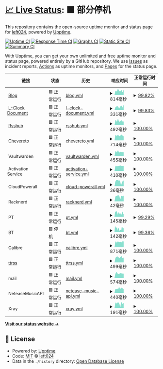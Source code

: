 # [📈 Live Status](https://left024.github.io/upptime): <!--live status--> **🟧 部分停机**

This repository contains the open-source uptime monitor and status page for [left024](https://left.pink), powered by [Upptime](https://github.com/upptime/upptime).

[![Uptime CI](https://github.com/left024/upptime/workflows/Uptime%20CI/badge.svg)](https://github.com/left024/upptime/actions?query=workflow%3A%22Uptime+CI%22)
[![Response Time CI](https://github.com/left024/upptime/workflows/Response%20Time%20CI/badge.svg)](https://github.com/left024/upptime/actions?query=workflow%3A%22Response+Time+CI%22)
[![Graphs CI](https://github.com/left024/upptime/workflows/Graphs%20CI/badge.svg)](https://github.com/left024/upptime/actions?query=workflow%3A%22Graphs+CI%22)
[![Static Site CI](https://github.com/left024/upptime/workflows/Static%20Site%20CI/badge.svg)](https://github.com/left024/upptime/actions?query=workflow%3A%22Static+Site+CI%22)
[![Summary CI](https://github.com/left024/upptime/workflows/Summary%20CI/badge.svg)](https://github.com/left024/upptime/actions?query=workflow%3A%22Summary+CI%22)

With [Upptime](https://upptime.js.org), you can get your own unlimited and free uptime monitor and status page, powered entirely by a GitHub repository. We use [Issues](https://github.com/left024/upptime/issues) as incident reports, [Actions](https://github.com/left024/upptime/actions) as uptime monitors, and [Pages](https://left024.github.io/upptime) for the status page.

<!--start: status pages-->
<!-- This summary is generated by Upptime (https://github.com/upptime/upptime) -->
<!-- Do not edit this manually, your changes will be overwritten -->
<!-- prettier-ignore -->
| 链接 | 状态 | 历史 | 响应时间 | 正常运行时间 |
| --- | ------ | ------- | ------------- | ------ |
| <img alt="" src="https://favicons.githubusercontent.com/left.pink" height="13"> [Blog](https://left.pink/) | 🟩 正常运行 | [blog.yml](https://github.com/Left024/upptime/commits/HEAD/history/blog.yml) | <details><summary><img alt="响应时间图像" src="./graphs/blog/response-time-week.png" height="20"> 814毫秒</summary><br><a href="https://uptime.left.pink/history/blog"><img alt="响应时间 718" src="https://img.shields.io/endpoint?url=https%3A%2F%2Fraw.githubusercontent.com%2FLeft024%2Fupptime%2FHEAD%2Fapi%2Fblog%2Fresponse-time.json"></a><br><a href="https://uptime.left.pink/history/blog"><img alt="24 小时响应时间 1006" src="https://img.shields.io/endpoint?url=https%3A%2F%2Fraw.githubusercontent.com%2FLeft024%2Fupptime%2FHEAD%2Fapi%2Fblog%2Fresponse-time-day.json"></a><br><a href="https://uptime.left.pink/history/blog"><img alt="7 天正常运行时间 814" src="https://img.shields.io/endpoint?url=https%3A%2F%2Fraw.githubusercontent.com%2FLeft024%2Fupptime%2FHEAD%2Fapi%2Fblog%2Fresponse-time-week.json"></a><br><a href="https://uptime.left.pink/history/blog"><img alt="30天的正常运行时间 696" src="https://img.shields.io/endpoint?url=https%3A%2F%2Fraw.githubusercontent.com%2FLeft024%2Fupptime%2FHEAD%2Fapi%2Fblog%2Fresponse-time-month.json"></a><br><a href="https://uptime.left.pink/history/blog"><img alt="1年的正常运行时间 718" src="https://img.shields.io/endpoint?url=https%3A%2F%2Fraw.githubusercontent.com%2FLeft024%2Fupptime%2FHEAD%2Fapi%2Fblog%2Fresponse-time-year.json"></a></details> | <details><summary><a href="https://uptime.left.pink/history/blog">99.82%</a></summary><a href="https://uptime.left.pink/history/blog"><img alt="正常运行时间 99.79%" src="https://img.shields.io/endpoint?url=https%3A%2F%2Fraw.githubusercontent.com%2FLeft024%2Fupptime%2FHEAD%2Fapi%2Fblog%2Fuptime.json"></a><br><a href="https://uptime.left.pink/history/blog"><img alt="24 小时正常运行时间 100.00%" src="https://img.shields.io/endpoint?url=https%3A%2F%2Fraw.githubusercontent.com%2FLeft024%2Fupptime%2FHEAD%2Fapi%2Fblog%2Fuptime-day.json"></a><br><a href="https://uptime.left.pink/history/blog"><img alt="7 天正常运行时间 99.82%" src="https://img.shields.io/endpoint?url=https%3A%2F%2Fraw.githubusercontent.com%2FLeft024%2Fupptime%2FHEAD%2Fapi%2Fblog%2Fuptime-week.json"></a><br><a href="https://uptime.left.pink/history/blog"><img alt="30天的正常运行时间 99.77%" src="https://img.shields.io/endpoint?url=https%3A%2F%2Fraw.githubusercontent.com%2FLeft024%2Fupptime%2FHEAD%2Fapi%2Fblog%2Fuptime-month.json"></a><br><a href="https://uptime.left.pink/history/blog"><img alt="1年的正常运行时间 99.79%" src="https://img.shields.io/endpoint?url=https%3A%2F%2Fraw.githubusercontent.com%2FLeft024%2Fupptime%2FHEAD%2Fapi%2Fblog%2Fuptime-year.json"></a></details>
| <img alt="" src="https://favicons.githubusercontent.com/lclock.leftapp.pink" height="13"> [L-Clock Document](https://lclock.leftapp.pink/) | 🟩 正常运行 | [l-clock-document.yml](https://github.com/Left024/upptime/commits/HEAD/history/l-clock-document.yml) | <details><summary><img alt="响应时间图像" src="./graphs/l-clock-document/response-time-week.png" height="20"> 331毫秒</summary><br><a href="https://uptime.left.pink/history/l-clock-document"><img alt="响应时间 299" src="https://img.shields.io/endpoint?url=https%3A%2F%2Fraw.githubusercontent.com%2FLeft024%2Fupptime%2FHEAD%2Fapi%2Fl-clock-document%2Fresponse-time.json"></a><br><a href="https://uptime.left.pink/history/l-clock-document"><img alt="24 小时响应时间 519" src="https://img.shields.io/endpoint?url=https%3A%2F%2Fraw.githubusercontent.com%2FLeft024%2Fupptime%2FHEAD%2Fapi%2Fl-clock-document%2Fresponse-time-day.json"></a><br><a href="https://uptime.left.pink/history/l-clock-document"><img alt="7 天正常运行时间 331" src="https://img.shields.io/endpoint?url=https%3A%2F%2Fraw.githubusercontent.com%2FLeft024%2Fupptime%2FHEAD%2Fapi%2Fl-clock-document%2Fresponse-time-week.json"></a><br><a href="https://uptime.left.pink/history/l-clock-document"><img alt="30天的正常运行时间 318" src="https://img.shields.io/endpoint?url=https%3A%2F%2Fraw.githubusercontent.com%2FLeft024%2Fupptime%2FHEAD%2Fapi%2Fl-clock-document%2Fresponse-time-month.json"></a><br><a href="https://uptime.left.pink/history/l-clock-document"><img alt="1年的正常运行时间 299" src="https://img.shields.io/endpoint?url=https%3A%2F%2Fraw.githubusercontent.com%2FLeft024%2Fupptime%2FHEAD%2Fapi%2Fl-clock-document%2Fresponse-time-year.json"></a></details> | <details><summary><a href="https://uptime.left.pink/history/l-clock-document">99.83%</a></summary><a href="https://uptime.left.pink/history/l-clock-document"><img alt="正常运行时间 99.81%" src="https://img.shields.io/endpoint?url=https%3A%2F%2Fraw.githubusercontent.com%2FLeft024%2Fupptime%2FHEAD%2Fapi%2Fl-clock-document%2Fuptime.json"></a><br><a href="https://uptime.left.pink/history/l-clock-document"><img alt="24 小时正常运行时间 100.00%" src="https://img.shields.io/endpoint?url=https%3A%2F%2Fraw.githubusercontent.com%2FLeft024%2Fupptime%2FHEAD%2Fapi%2Fl-clock-document%2Fuptime-day.json"></a><br><a href="https://uptime.left.pink/history/l-clock-document"><img alt="7 天正常运行时间 99.83%" src="https://img.shields.io/endpoint?url=https%3A%2F%2Fraw.githubusercontent.com%2FLeft024%2Fupptime%2FHEAD%2Fapi%2Fl-clock-document%2Fuptime-week.json"></a><br><a href="https://uptime.left.pink/history/l-clock-document"><img alt="30天的正常运行时间 99.78%" src="https://img.shields.io/endpoint?url=https%3A%2F%2Fraw.githubusercontent.com%2FLeft024%2Fupptime%2FHEAD%2Fapi%2Fl-clock-document%2Fuptime-month.json"></a><br><a href="https://uptime.left.pink/history/l-clock-document"><img alt="1年的正常运行时间 99.81%" src="https://img.shields.io/endpoint?url=https%3A%2F%2Fraw.githubusercontent.com%2FLeft024%2Fupptime%2FHEAD%2Fapi%2Fl-clock-document%2Fuptime-year.json"></a></details>
| <img alt="" src="https://favicons.githubusercontent.com/rsshub.left.pink" height="13"> [Rsshub](https://rsshub.left.pink/) | 🟩 正常运行 | [rsshub.yml](https://github.com/Left024/upptime/commits/HEAD/history/rsshub.yml) | <details><summary><img alt="响应时间图像" src="./graphs/rsshub/response-time-week.png" height="20"> 492毫秒</summary><br><a href="https://uptime.left.pink/history/rsshub"><img alt="响应时间 504" src="https://img.shields.io/endpoint?url=https%3A%2F%2Fraw.githubusercontent.com%2FLeft024%2Fupptime%2FHEAD%2Fapi%2Frsshub%2Fresponse-time.json"></a><br><a href="https://uptime.left.pink/history/rsshub"><img alt="24 小时响应时间 415" src="https://img.shields.io/endpoint?url=https%3A%2F%2Fraw.githubusercontent.com%2FLeft024%2Fupptime%2FHEAD%2Fapi%2Frsshub%2Fresponse-time-day.json"></a><br><a href="https://uptime.left.pink/history/rsshub"><img alt="7 天正常运行时间 492" src="https://img.shields.io/endpoint?url=https%3A%2F%2Fraw.githubusercontent.com%2FLeft024%2Fupptime%2FHEAD%2Fapi%2Frsshub%2Fresponse-time-week.json"></a><br><a href="https://uptime.left.pink/history/rsshub"><img alt="30天的正常运行时间 490" src="https://img.shields.io/endpoint?url=https%3A%2F%2Fraw.githubusercontent.com%2FLeft024%2Fupptime%2FHEAD%2Fapi%2Frsshub%2Fresponse-time-month.json"></a><br><a href="https://uptime.left.pink/history/rsshub"><img alt="1年的正常运行时间 504" src="https://img.shields.io/endpoint?url=https%3A%2F%2Fraw.githubusercontent.com%2FLeft024%2Fupptime%2FHEAD%2Fapi%2Frsshub%2Fresponse-time-year.json"></a></details> | <details><summary><a href="https://uptime.left.pink/history/rsshub">100.00%</a></summary><a href="https://uptime.left.pink/history/rsshub"><img alt="正常运行时间 99.98%" src="https://img.shields.io/endpoint?url=https%3A%2F%2Fraw.githubusercontent.com%2FLeft024%2Fupptime%2FHEAD%2Fapi%2Frsshub%2Fuptime.json"></a><br><a href="https://uptime.left.pink/history/rsshub"><img alt="24 小时正常运行时间 100.00%" src="https://img.shields.io/endpoint?url=https%3A%2F%2Fraw.githubusercontent.com%2FLeft024%2Fupptime%2FHEAD%2Fapi%2Frsshub%2Fuptime-day.json"></a><br><a href="https://uptime.left.pink/history/rsshub"><img alt="7 天正常运行时间 100.00%" src="https://img.shields.io/endpoint?url=https%3A%2F%2Fraw.githubusercontent.com%2FLeft024%2Fupptime%2FHEAD%2Fapi%2Frsshub%2Fuptime-week.json"></a><br><a href="https://uptime.left.pink/history/rsshub"><img alt="30天的正常运行时间 100.00%" src="https://img.shields.io/endpoint?url=https%3A%2F%2Fraw.githubusercontent.com%2FLeft024%2Fupptime%2FHEAD%2Fapi%2Frsshub%2Fuptime-month.json"></a><br><a href="https://uptime.left.pink/history/rsshub"><img alt="1年的正常运行时间 99.98%" src="https://img.shields.io/endpoint?url=https%3A%2F%2Fraw.githubusercontent.com%2FLeft024%2Fupptime%2FHEAD%2Fapi%2Frsshub%2Fuptime-year.json"></a></details>
| <img alt="" src="https://favicons.githubusercontent.com/chevereto.left.pink" height="13"> [Chevereto](https://chevereto.left.pink/) | 🟩 正常运行 | [chevereto.yml](https://github.com/Left024/upptime/commits/HEAD/history/chevereto.yml) | <details><summary><img alt="响应时间图像" src="./graphs/chevereto/response-time-week.png" height="20"> 714毫秒</summary><br><a href="https://uptime.left.pink/history/chevereto"><img alt="响应时间 999" src="https://img.shields.io/endpoint?url=https%3A%2F%2Fraw.githubusercontent.com%2FLeft024%2Fupptime%2FHEAD%2Fapi%2Fchevereto%2Fresponse-time.json"></a><br><a href="https://uptime.left.pink/history/chevereto"><img alt="24 小时响应时间 588" src="https://img.shields.io/endpoint?url=https%3A%2F%2Fraw.githubusercontent.com%2FLeft024%2Fupptime%2FHEAD%2Fapi%2Fchevereto%2Fresponse-time-day.json"></a><br><a href="https://uptime.left.pink/history/chevereto"><img alt="7 天正常运行时间 714" src="https://img.shields.io/endpoint?url=https%3A%2F%2Fraw.githubusercontent.com%2FLeft024%2Fupptime%2FHEAD%2Fapi%2Fchevereto%2Fresponse-time-week.json"></a><br><a href="https://uptime.left.pink/history/chevereto"><img alt="30天的正常运行时间 872" src="https://img.shields.io/endpoint?url=https%3A%2F%2Fraw.githubusercontent.com%2FLeft024%2Fupptime%2FHEAD%2Fapi%2Fchevereto%2Fresponse-time-month.json"></a><br><a href="https://uptime.left.pink/history/chevereto"><img alt="1年的正常运行时间 999" src="https://img.shields.io/endpoint?url=https%3A%2F%2Fraw.githubusercontent.com%2FLeft024%2Fupptime%2FHEAD%2Fapi%2Fchevereto%2Fresponse-time-year.json"></a></details> | <details><summary><a href="https://uptime.left.pink/history/chevereto">100.00%</a></summary><a href="https://uptime.left.pink/history/chevereto"><img alt="正常运行时间 99.89%" src="https://img.shields.io/endpoint?url=https%3A%2F%2Fraw.githubusercontent.com%2FLeft024%2Fupptime%2FHEAD%2Fapi%2Fchevereto%2Fuptime.json"></a><br><a href="https://uptime.left.pink/history/chevereto"><img alt="24 小时正常运行时间 100.00%" src="https://img.shields.io/endpoint?url=https%3A%2F%2Fraw.githubusercontent.com%2FLeft024%2Fupptime%2FHEAD%2Fapi%2Fchevereto%2Fuptime-day.json"></a><br><a href="https://uptime.left.pink/history/chevereto"><img alt="7 天正常运行时间 100.00%" src="https://img.shields.io/endpoint?url=https%3A%2F%2Fraw.githubusercontent.com%2FLeft024%2Fupptime%2FHEAD%2Fapi%2Fchevereto%2Fuptime-week.json"></a><br><a href="https://uptime.left.pink/history/chevereto"><img alt="30天的正常运行时间 100.00%" src="https://img.shields.io/endpoint?url=https%3A%2F%2Fraw.githubusercontent.com%2FLeft024%2Fupptime%2FHEAD%2Fapi%2Fchevereto%2Fuptime-month.json"></a><br><a href="https://uptime.left.pink/history/chevereto"><img alt="1年的正常运行时间 99.89%" src="https://img.shields.io/endpoint?url=https%3A%2F%2Fraw.githubusercontent.com%2FLeft024%2Fupptime%2FHEAD%2Fapi%2Fchevereto%2Fuptime-year.json"></a></details>
| <img alt="" src="https://favicons.githubusercontent.com/null" height="13"> Vaultwarden | 🟩 正常运行 | [vaultwarden.yml](https://github.com/Left024/upptime/commits/HEAD/history/vaultwarden.yml) | <details><summary><img alt="响应时间图像" src="./graphs/vaultwarden/response-time-week.png" height="20"> 455毫秒</summary><br><a href="https://uptime.left.pink/history/vaultwarden"><img alt="响应时间 493" src="https://img.shields.io/endpoint?url=https%3A%2F%2Fraw.githubusercontent.com%2FLeft024%2Fupptime%2FHEAD%2Fapi%2Fvaultwarden%2Fresponse-time.json"></a><br><a href="https://uptime.left.pink/history/vaultwarden"><img alt="24 小时响应时间 410" src="https://img.shields.io/endpoint?url=https%3A%2F%2Fraw.githubusercontent.com%2FLeft024%2Fupptime%2FHEAD%2Fapi%2Fvaultwarden%2Fresponse-time-day.json"></a><br><a href="https://uptime.left.pink/history/vaultwarden"><img alt="7 天正常运行时间 455" src="https://img.shields.io/endpoint?url=https%3A%2F%2Fraw.githubusercontent.com%2FLeft024%2Fupptime%2FHEAD%2Fapi%2Fvaultwarden%2Fresponse-time-week.json"></a><br><a href="https://uptime.left.pink/history/vaultwarden"><img alt="30天的正常运行时间 481" src="https://img.shields.io/endpoint?url=https%3A%2F%2Fraw.githubusercontent.com%2FLeft024%2Fupptime%2FHEAD%2Fapi%2Fvaultwarden%2Fresponse-time-month.json"></a><br><a href="https://uptime.left.pink/history/vaultwarden"><img alt="1年的正常运行时间 493" src="https://img.shields.io/endpoint?url=https%3A%2F%2Fraw.githubusercontent.com%2FLeft024%2Fupptime%2FHEAD%2Fapi%2Fvaultwarden%2Fresponse-time-year.json"></a></details> | <details><summary><a href="https://uptime.left.pink/history/vaultwarden">100.00%</a></summary><a href="https://uptime.left.pink/history/vaultwarden"><img alt="正常运行时间 99.98%" src="https://img.shields.io/endpoint?url=https%3A%2F%2Fraw.githubusercontent.com%2FLeft024%2Fupptime%2FHEAD%2Fapi%2Fvaultwarden%2Fuptime.json"></a><br><a href="https://uptime.left.pink/history/vaultwarden"><img alt="24 小时正常运行时间 100.00%" src="https://img.shields.io/endpoint?url=https%3A%2F%2Fraw.githubusercontent.com%2FLeft024%2Fupptime%2FHEAD%2Fapi%2Fvaultwarden%2Fuptime-day.json"></a><br><a href="https://uptime.left.pink/history/vaultwarden"><img alt="7 天正常运行时间 100.00%" src="https://img.shields.io/endpoint?url=https%3A%2F%2Fraw.githubusercontent.com%2FLeft024%2Fupptime%2FHEAD%2Fapi%2Fvaultwarden%2Fuptime-week.json"></a><br><a href="https://uptime.left.pink/history/vaultwarden"><img alt="30天的正常运行时间 100.00%" src="https://img.shields.io/endpoint?url=https%3A%2F%2Fraw.githubusercontent.com%2FLeft024%2Fupptime%2FHEAD%2Fapi%2Fvaultwarden%2Fuptime-month.json"></a><br><a href="https://uptime.left.pink/history/vaultwarden"><img alt="1年的正常运行时间 99.98%" src="https://img.shields.io/endpoint?url=https%3A%2F%2Fraw.githubusercontent.com%2FLeft024%2Fupptime%2FHEAD%2Fapi%2Fvaultwarden%2Fuptime-year.json"></a></details>
| <img alt="" src="https://favicons.githubusercontent.com/null" height="13"> Activation Service | 🟩 正常运行 | [activation-service.yml](https://github.com/Left024/upptime/commits/HEAD/history/activation-service.yml) | <details><summary><img alt="响应时间图像" src="./graphs/activation-service/response-time-week.png" height="20"> 410毫秒</summary><br><a href="https://uptime.left.pink/history/activation-service"><img alt="响应时间 396" src="https://img.shields.io/endpoint?url=https%3A%2F%2Fraw.githubusercontent.com%2FLeft024%2Fupptime%2FHEAD%2Fapi%2Factivation-service%2Fresponse-time.json"></a><br><a href="https://uptime.left.pink/history/activation-service"><img alt="24 小时响应时间 411" src="https://img.shields.io/endpoint?url=https%3A%2F%2Fraw.githubusercontent.com%2FLeft024%2Fupptime%2FHEAD%2Fapi%2Factivation-service%2Fresponse-time-day.json"></a><br><a href="https://uptime.left.pink/history/activation-service"><img alt="7 天正常运行时间 410" src="https://img.shields.io/endpoint?url=https%3A%2F%2Fraw.githubusercontent.com%2FLeft024%2Fupptime%2FHEAD%2Fapi%2Factivation-service%2Fresponse-time-week.json"></a><br><a href="https://uptime.left.pink/history/activation-service"><img alt="30天的正常运行时间 464" src="https://img.shields.io/endpoint?url=https%3A%2F%2Fraw.githubusercontent.com%2FLeft024%2Fupptime%2FHEAD%2Fapi%2Factivation-service%2Fresponse-time-month.json"></a><br><a href="https://uptime.left.pink/history/activation-service"><img alt="1年的正常运行时间 396" src="https://img.shields.io/endpoint?url=https%3A%2F%2Fraw.githubusercontent.com%2FLeft024%2Fupptime%2FHEAD%2Fapi%2Factivation-service%2Fresponse-time-year.json"></a></details> | <details><summary><a href="https://uptime.left.pink/history/activation-service">100.00%</a></summary><a href="https://uptime.left.pink/history/activation-service"><img alt="正常运行时间 100.00%" src="https://img.shields.io/endpoint?url=https%3A%2F%2Fraw.githubusercontent.com%2FLeft024%2Fupptime%2FHEAD%2Fapi%2Factivation-service%2Fuptime.json"></a><br><a href="https://uptime.left.pink/history/activation-service"><img alt="24 小时正常运行时间 100.00%" src="https://img.shields.io/endpoint?url=https%3A%2F%2Fraw.githubusercontent.com%2FLeft024%2Fupptime%2FHEAD%2Fapi%2Factivation-service%2Fuptime-day.json"></a><br><a href="https://uptime.left.pink/history/activation-service"><img alt="7 天正常运行时间 100.00%" src="https://img.shields.io/endpoint?url=https%3A%2F%2Fraw.githubusercontent.com%2FLeft024%2Fupptime%2FHEAD%2Fapi%2Factivation-service%2Fuptime-week.json"></a><br><a href="https://uptime.left.pink/history/activation-service"><img alt="30天的正常运行时间 100.00%" src="https://img.shields.io/endpoint?url=https%3A%2F%2Fraw.githubusercontent.com%2FLeft024%2Fupptime%2FHEAD%2Fapi%2Factivation-service%2Fuptime-month.json"></a><br><a href="https://uptime.left.pink/history/activation-service"><img alt="1年的正常运行时间 100.00%" src="https://img.shields.io/endpoint?url=https%3A%2F%2Fraw.githubusercontent.com%2FLeft024%2Fupptime%2FHEAD%2Fapi%2Factivation-service%2Fuptime-year.json"></a></details>
| <img alt="" src="https://favicons.githubusercontent.com/null" height="13"> CloudPowerall | 🟩 正常运行 | [cloud-powerall.yml](https://github.com/Left024/upptime/commits/HEAD/history/cloud-powerall.yml) | <details><summary><img alt="响应时间图像" src="./graphs/cloud-powerall/response-time-week.png" height="20"> 36毫秒</summary><br><a href="https://uptime.left.pink/history/cloud-powerall"><img alt="响应时间 37" src="https://img.shields.io/endpoint?url=https%3A%2F%2Fraw.githubusercontent.com%2FLeft024%2Fupptime%2FHEAD%2Fapi%2Fcloud-powerall%2Fresponse-time.json"></a><br><a href="https://uptime.left.pink/history/cloud-powerall"><img alt="24 小时响应时间 42" src="https://img.shields.io/endpoint?url=https%3A%2F%2Fraw.githubusercontent.com%2FLeft024%2Fupptime%2FHEAD%2Fapi%2Fcloud-powerall%2Fresponse-time-day.json"></a><br><a href="https://uptime.left.pink/history/cloud-powerall"><img alt="7 天正常运行时间 36" src="https://img.shields.io/endpoint?url=https%3A%2F%2Fraw.githubusercontent.com%2FLeft024%2Fupptime%2FHEAD%2Fapi%2Fcloud-powerall%2Fresponse-time-week.json"></a><br><a href="https://uptime.left.pink/history/cloud-powerall"><img alt="30天的正常运行时间 36" src="https://img.shields.io/endpoint?url=https%3A%2F%2Fraw.githubusercontent.com%2FLeft024%2Fupptime%2FHEAD%2Fapi%2Fcloud-powerall%2Fresponse-time-month.json"></a><br><a href="https://uptime.left.pink/history/cloud-powerall"><img alt="1年的正常运行时间 37" src="https://img.shields.io/endpoint?url=https%3A%2F%2Fraw.githubusercontent.com%2FLeft024%2Fupptime%2FHEAD%2Fapi%2Fcloud-powerall%2Fresponse-time-year.json"></a></details> | <details><summary><a href="https://uptime.left.pink/history/cloud-powerall">100.00%</a></summary><a href="https://uptime.left.pink/history/cloud-powerall"><img alt="正常运行时间 100.00%" src="https://img.shields.io/endpoint?url=https%3A%2F%2Fraw.githubusercontent.com%2FLeft024%2Fupptime%2FHEAD%2Fapi%2Fcloud-powerall%2Fuptime.json"></a><br><a href="https://uptime.left.pink/history/cloud-powerall"><img alt="24 小时正常运行时间 100.00%" src="https://img.shields.io/endpoint?url=https%3A%2F%2Fraw.githubusercontent.com%2FLeft024%2Fupptime%2FHEAD%2Fapi%2Fcloud-powerall%2Fuptime-day.json"></a><br><a href="https://uptime.left.pink/history/cloud-powerall"><img alt="7 天正常运行时间 100.00%" src="https://img.shields.io/endpoint?url=https%3A%2F%2Fraw.githubusercontent.com%2FLeft024%2Fupptime%2FHEAD%2Fapi%2Fcloud-powerall%2Fuptime-week.json"></a><br><a href="https://uptime.left.pink/history/cloud-powerall"><img alt="30天的正常运行时间 100.00%" src="https://img.shields.io/endpoint?url=https%3A%2F%2Fraw.githubusercontent.com%2FLeft024%2Fupptime%2FHEAD%2Fapi%2Fcloud-powerall%2Fuptime-month.json"></a><br><a href="https://uptime.left.pink/history/cloud-powerall"><img alt="1年的正常运行时间 100.00%" src="https://img.shields.io/endpoint?url=https%3A%2F%2Fraw.githubusercontent.com%2FLeft024%2Fupptime%2FHEAD%2Fapi%2Fcloud-powerall%2Fuptime-year.json"></a></details>
| <img alt="" src="https://favicons.githubusercontent.com/null" height="13"> Racknerd | 🟩 正常运行 | [racknerd.yml](https://github.com/Left024/upptime/commits/HEAD/history/racknerd.yml) | <details><summary><img alt="响应时间图像" src="./graphs/racknerd/response-time-week.png" height="20"> 42毫秒</summary><br><a href="https://uptime.left.pink/history/racknerd"><img alt="响应时间 40" src="https://img.shields.io/endpoint?url=https%3A%2F%2Fraw.githubusercontent.com%2FLeft024%2Fupptime%2FHEAD%2Fapi%2Fracknerd%2Fresponse-time.json"></a><br><a href="https://uptime.left.pink/history/racknerd"><img alt="24 小时响应时间 47" src="https://img.shields.io/endpoint?url=https%3A%2F%2Fraw.githubusercontent.com%2FLeft024%2Fupptime%2FHEAD%2Fapi%2Fracknerd%2Fresponse-time-day.json"></a><br><a href="https://uptime.left.pink/history/racknerd"><img alt="7 天正常运行时间 42" src="https://img.shields.io/endpoint?url=https%3A%2F%2Fraw.githubusercontent.com%2FLeft024%2Fupptime%2FHEAD%2Fapi%2Fracknerd%2Fresponse-time-week.json"></a><br><a href="https://uptime.left.pink/history/racknerd"><img alt="30天的正常运行时间 40" src="https://img.shields.io/endpoint?url=https%3A%2F%2Fraw.githubusercontent.com%2FLeft024%2Fupptime%2FHEAD%2Fapi%2Fracknerd%2Fresponse-time-month.json"></a><br><a href="https://uptime.left.pink/history/racknerd"><img alt="1年的正常运行时间 40" src="https://img.shields.io/endpoint?url=https%3A%2F%2Fraw.githubusercontent.com%2FLeft024%2Fupptime%2FHEAD%2Fapi%2Fracknerd%2Fresponse-time-year.json"></a></details> | <details><summary><a href="https://uptime.left.pink/history/racknerd">100.00%</a></summary><a href="https://uptime.left.pink/history/racknerd"><img alt="正常运行时间 100.00%" src="https://img.shields.io/endpoint?url=https%3A%2F%2Fraw.githubusercontent.com%2FLeft024%2Fupptime%2FHEAD%2Fapi%2Fracknerd%2Fuptime.json"></a><br><a href="https://uptime.left.pink/history/racknerd"><img alt="24 小时正常运行时间 100.00%" src="https://img.shields.io/endpoint?url=https%3A%2F%2Fraw.githubusercontent.com%2FLeft024%2Fupptime%2FHEAD%2Fapi%2Fracknerd%2Fuptime-day.json"></a><br><a href="https://uptime.left.pink/history/racknerd"><img alt="7 天正常运行时间 100.00%" src="https://img.shields.io/endpoint?url=https%3A%2F%2Fraw.githubusercontent.com%2FLeft024%2Fupptime%2FHEAD%2Fapi%2Fracknerd%2Fuptime-week.json"></a><br><a href="https://uptime.left.pink/history/racknerd"><img alt="30天的正常运行时间 100.00%" src="https://img.shields.io/endpoint?url=https%3A%2F%2Fraw.githubusercontent.com%2FLeft024%2Fupptime%2FHEAD%2Fapi%2Fracknerd%2Fuptime-month.json"></a><br><a href="https://uptime.left.pink/history/racknerd"><img alt="1年的正常运行时间 100.00%" src="https://img.shields.io/endpoint?url=https%3A%2F%2Fraw.githubusercontent.com%2FLeft024%2Fupptime%2FHEAD%2Fapi%2Fracknerd%2Fuptime-year.json"></a></details>
| <img alt="" src="https://favicons.githubusercontent.com/null" height="13"> PT | 🟩 正常运行 | [pt.yml](https://github.com/Left024/upptime/commits/HEAD/history/pt.yml) | <details><summary><img alt="响应时间图像" src="./graphs/pt/response-time-week.png" height="20"> 145毫秒</summary><br><a href="https://uptime.left.pink/history/pt"><img alt="响应时间 177" src="https://img.shields.io/endpoint?url=https%3A%2F%2Fraw.githubusercontent.com%2FLeft024%2Fupptime%2FHEAD%2Fapi%2Fpt%2Fresponse-time.json"></a><br><a href="https://uptime.left.pink/history/pt"><img alt="24 小时响应时间 122" src="https://img.shields.io/endpoint?url=https%3A%2F%2Fraw.githubusercontent.com%2FLeft024%2Fupptime%2FHEAD%2Fapi%2Fpt%2Fresponse-time-day.json"></a><br><a href="https://uptime.left.pink/history/pt"><img alt="7 天正常运行时间 145" src="https://img.shields.io/endpoint?url=https%3A%2F%2Fraw.githubusercontent.com%2FLeft024%2Fupptime%2FHEAD%2Fapi%2Fpt%2Fresponse-time-week.json"></a><br><a href="https://uptime.left.pink/history/pt"><img alt="30天的正常运行时间 161" src="https://img.shields.io/endpoint?url=https%3A%2F%2Fraw.githubusercontent.com%2FLeft024%2Fupptime%2FHEAD%2Fapi%2Fpt%2Fresponse-time-month.json"></a><br><a href="https://uptime.left.pink/history/pt"><img alt="1年的正常运行时间 177" src="https://img.shields.io/endpoint?url=https%3A%2F%2Fraw.githubusercontent.com%2FLeft024%2Fupptime%2FHEAD%2Fapi%2Fpt%2Fresponse-time-year.json"></a></details> | <details><summary><a href="https://uptime.left.pink/history/pt">99.29%</a></summary><a href="https://uptime.left.pink/history/pt"><img alt="正常运行时间 92.82%" src="https://img.shields.io/endpoint?url=https%3A%2F%2Fraw.githubusercontent.com%2FLeft024%2Fupptime%2FHEAD%2Fapi%2Fpt%2Fuptime.json"></a><br><a href="https://uptime.left.pink/history/pt"><img alt="24 小时正常运行时间 95.06%" src="https://img.shields.io/endpoint?url=https%3A%2F%2Fraw.githubusercontent.com%2FLeft024%2Fupptime%2FHEAD%2Fapi%2Fpt%2Fuptime-day.json"></a><br><a href="https://uptime.left.pink/history/pt"><img alt="7 天正常运行时间 99.29%" src="https://img.shields.io/endpoint?url=https%3A%2F%2Fraw.githubusercontent.com%2FLeft024%2Fupptime%2FHEAD%2Fapi%2Fpt%2Fuptime-week.json"></a><br><a href="https://uptime.left.pink/history/pt"><img alt="30天的正常运行时间 99.84%" src="https://img.shields.io/endpoint?url=https%3A%2F%2Fraw.githubusercontent.com%2FLeft024%2Fupptime%2FHEAD%2Fapi%2Fpt%2Fuptime-month.json"></a><br><a href="https://uptime.left.pink/history/pt"><img alt="1年的正常运行时间 92.82%" src="https://img.shields.io/endpoint?url=https%3A%2F%2Fraw.githubusercontent.com%2FLeft024%2Fupptime%2FHEAD%2Fapi%2Fpt%2Fuptime-year.json"></a></details>
| <img alt="" src="https://favicons.githubusercontent.com/null" height="13"> BT | 🟥 停机 | [bt.yml](https://github.com/Left024/upptime/commits/HEAD/history/bt.yml) | <details><summary><img alt="响应时间图像" src="./graphs/bt/response-time-week.png" height="20"> 142毫秒</summary><br><a href="https://uptime.left.pink/history/bt"><img alt="响应时间 155" src="https://img.shields.io/endpoint?url=https%3A%2F%2Fraw.githubusercontent.com%2FLeft024%2Fupptime%2FHEAD%2Fapi%2Fbt%2Fresponse-time.json"></a><br><a href="https://uptime.left.pink/history/bt"><img alt="24 小时响应时间 131" src="https://img.shields.io/endpoint?url=https%3A%2F%2Fraw.githubusercontent.com%2FLeft024%2Fupptime%2FHEAD%2Fapi%2Fbt%2Fresponse-time-day.json"></a><br><a href="https://uptime.left.pink/history/bt"><img alt="7 天正常运行时间 142" src="https://img.shields.io/endpoint?url=https%3A%2F%2Fraw.githubusercontent.com%2FLeft024%2Fupptime%2FHEAD%2Fapi%2Fbt%2Fresponse-time-week.json"></a><br><a href="https://uptime.left.pink/history/bt"><img alt="30天的正常运行时间 153" src="https://img.shields.io/endpoint?url=https%3A%2F%2Fraw.githubusercontent.com%2FLeft024%2Fupptime%2FHEAD%2Fapi%2Fbt%2Fresponse-time-month.json"></a><br><a href="https://uptime.left.pink/history/bt"><img alt="1年的正常运行时间 155" src="https://img.shields.io/endpoint?url=https%3A%2F%2Fraw.githubusercontent.com%2FLeft024%2Fupptime%2FHEAD%2Fapi%2Fbt%2Fresponse-time-year.json"></a></details> | <details><summary><a href="https://uptime.left.pink/history/bt">99.36%</a></summary><a href="https://uptime.left.pink/history/bt"><img alt="正常运行时间 92.82%" src="https://img.shields.io/endpoint?url=https%3A%2F%2Fraw.githubusercontent.com%2FLeft024%2Fupptime%2FHEAD%2Fapi%2Fbt%2Fuptime.json"></a><br><a href="https://uptime.left.pink/history/bt"><img alt="24 小时正常运行时间 95.49%" src="https://img.shields.io/endpoint?url=https%3A%2F%2Fraw.githubusercontent.com%2FLeft024%2Fupptime%2FHEAD%2Fapi%2Fbt%2Fuptime-day.json"></a><br><a href="https://uptime.left.pink/history/bt"><img alt="7 天正常运行时间 99.36%" src="https://img.shields.io/endpoint?url=https%3A%2F%2Fraw.githubusercontent.com%2FLeft024%2Fupptime%2FHEAD%2Fapi%2Fbt%2Fuptime-week.json"></a><br><a href="https://uptime.left.pink/history/bt"><img alt="30天的正常运行时间 99.85%" src="https://img.shields.io/endpoint?url=https%3A%2F%2Fraw.githubusercontent.com%2FLeft024%2Fupptime%2FHEAD%2Fapi%2Fbt%2Fuptime-month.json"></a><br><a href="https://uptime.left.pink/history/bt"><img alt="1年的正常运行时间 92.82%" src="https://img.shields.io/endpoint?url=https%3A%2F%2Fraw.githubusercontent.com%2FLeft024%2Fupptime%2FHEAD%2Fapi%2Fbt%2Fuptime-year.json"></a></details>
| <img alt="" src="https://favicons.githubusercontent.com/null" height="13"> Calibre | 🟩 正常运行 | [calibre.yml](https://github.com/Left024/upptime/commits/HEAD/history/calibre.yml) | <details><summary><img alt="响应时间图像" src="./graphs/calibre/response-time-week.png" height="20"> 871毫秒</summary><br><a href="https://uptime.left.pink/history/calibre"><img alt="响应时间 863" src="https://img.shields.io/endpoint?url=https%3A%2F%2Fraw.githubusercontent.com%2FLeft024%2Fupptime%2FHEAD%2Fapi%2Fcalibre%2Fresponse-time.json"></a><br><a href="https://uptime.left.pink/history/calibre"><img alt="24 小时响应时间 939" src="https://img.shields.io/endpoint?url=https%3A%2F%2Fraw.githubusercontent.com%2FLeft024%2Fupptime%2FHEAD%2Fapi%2Fcalibre%2Fresponse-time-day.json"></a><br><a href="https://uptime.left.pink/history/calibre"><img alt="7 天正常运行时间 871" src="https://img.shields.io/endpoint?url=https%3A%2F%2Fraw.githubusercontent.com%2FLeft024%2Fupptime%2FHEAD%2Fapi%2Fcalibre%2Fresponse-time-week.json"></a><br><a href="https://uptime.left.pink/history/calibre"><img alt="30天的正常运行时间 854" src="https://img.shields.io/endpoint?url=https%3A%2F%2Fraw.githubusercontent.com%2FLeft024%2Fupptime%2FHEAD%2Fapi%2Fcalibre%2Fresponse-time-month.json"></a><br><a href="https://uptime.left.pink/history/calibre"><img alt="1年的正常运行时间 863" src="https://img.shields.io/endpoint?url=https%3A%2F%2Fraw.githubusercontent.com%2FLeft024%2Fupptime%2FHEAD%2Fapi%2Fcalibre%2Fresponse-time-year.json"></a></details> | <details><summary><a href="https://uptime.left.pink/history/calibre">100.00%</a></summary><a href="https://uptime.left.pink/history/calibre"><img alt="正常运行时间 99.98%" src="https://img.shields.io/endpoint?url=https%3A%2F%2Fraw.githubusercontent.com%2FLeft024%2Fupptime%2FHEAD%2Fapi%2Fcalibre%2Fuptime.json"></a><br><a href="https://uptime.left.pink/history/calibre"><img alt="24 小时正常运行时间 100.00%" src="https://img.shields.io/endpoint?url=https%3A%2F%2Fraw.githubusercontent.com%2FLeft024%2Fupptime%2FHEAD%2Fapi%2Fcalibre%2Fuptime-day.json"></a><br><a href="https://uptime.left.pink/history/calibre"><img alt="7 天正常运行时间 100.00%" src="https://img.shields.io/endpoint?url=https%3A%2F%2Fraw.githubusercontent.com%2FLeft024%2Fupptime%2FHEAD%2Fapi%2Fcalibre%2Fuptime-week.json"></a><br><a href="https://uptime.left.pink/history/calibre"><img alt="30天的正常运行时间 100.00%" src="https://img.shields.io/endpoint?url=https%3A%2F%2Fraw.githubusercontent.com%2FLeft024%2Fupptime%2FHEAD%2Fapi%2Fcalibre%2Fuptime-month.json"></a><br><a href="https://uptime.left.pink/history/calibre"><img alt="1年的正常运行时间 99.98%" src="https://img.shields.io/endpoint?url=https%3A%2F%2Fraw.githubusercontent.com%2FLeft024%2Fupptime%2FHEAD%2Fapi%2Fcalibre%2Fuptime-year.json"></a></details>
| <img alt="" src="https://favicons.githubusercontent.com/ttrss.left.pink" height="13"> [ttrss](https://ttrss.left.pink) | 🟩 正常运行 | [ttrss.yml](https://github.com/Left024/upptime/commits/HEAD/history/ttrss.yml) | <details><summary><img alt="响应时间图像" src="./graphs/ttrss/response-time-week.png" height="20"> 499毫秒</summary><br><a href="https://uptime.left.pink/history/ttrss"><img alt="响应时间 509" src="https://img.shields.io/endpoint?url=https%3A%2F%2Fraw.githubusercontent.com%2FLeft024%2Fupptime%2FHEAD%2Fapi%2Fttrss%2Fresponse-time.json"></a><br><a href="https://uptime.left.pink/history/ttrss"><img alt="24 小时响应时间 468" src="https://img.shields.io/endpoint?url=https%3A%2F%2Fraw.githubusercontent.com%2FLeft024%2Fupptime%2FHEAD%2Fapi%2Fttrss%2Fresponse-time-day.json"></a><br><a href="https://uptime.left.pink/history/ttrss"><img alt="7 天正常运行时间 499" src="https://img.shields.io/endpoint?url=https%3A%2F%2Fraw.githubusercontent.com%2FLeft024%2Fupptime%2FHEAD%2Fapi%2Fttrss%2Fresponse-time-week.json"></a><br><a href="https://uptime.left.pink/history/ttrss"><img alt="30天的正常运行时间 506" src="https://img.shields.io/endpoint?url=https%3A%2F%2Fraw.githubusercontent.com%2FLeft024%2Fupptime%2FHEAD%2Fapi%2Fttrss%2Fresponse-time-month.json"></a><br><a href="https://uptime.left.pink/history/ttrss"><img alt="1年的正常运行时间 509" src="https://img.shields.io/endpoint?url=https%3A%2F%2Fraw.githubusercontent.com%2FLeft024%2Fupptime%2FHEAD%2Fapi%2Fttrss%2Fresponse-time-year.json"></a></details> | <details><summary><a href="https://uptime.left.pink/history/ttrss">100.00%</a></summary><a href="https://uptime.left.pink/history/ttrss"><img alt="正常运行时间 99.99%" src="https://img.shields.io/endpoint?url=https%3A%2F%2Fraw.githubusercontent.com%2FLeft024%2Fupptime%2FHEAD%2Fapi%2Fttrss%2Fuptime.json"></a><br><a href="https://uptime.left.pink/history/ttrss"><img alt="24 小时正常运行时间 100.00%" src="https://img.shields.io/endpoint?url=https%3A%2F%2Fraw.githubusercontent.com%2FLeft024%2Fupptime%2FHEAD%2Fapi%2Fttrss%2Fuptime-day.json"></a><br><a href="https://uptime.left.pink/history/ttrss"><img alt="7 天正常运行时间 100.00%" src="https://img.shields.io/endpoint?url=https%3A%2F%2Fraw.githubusercontent.com%2FLeft024%2Fupptime%2FHEAD%2Fapi%2Fttrss%2Fuptime-week.json"></a><br><a href="https://uptime.left.pink/history/ttrss"><img alt="30天的正常运行时间 100.00%" src="https://img.shields.io/endpoint?url=https%3A%2F%2Fraw.githubusercontent.com%2FLeft024%2Fupptime%2FHEAD%2Fapi%2Fttrss%2Fuptime-month.json"></a><br><a href="https://uptime.left.pink/history/ttrss"><img alt="1年的正常运行时间 99.99%" src="https://img.shields.io/endpoint?url=https%3A%2F%2Fraw.githubusercontent.com%2FLeft024%2Fupptime%2FHEAD%2Fapi%2Fttrss%2Fuptime-year.json"></a></details>
| <img alt="" src="https://favicons.githubusercontent.com/null" height="13"> mail | 🟩 正常运行 | [mail.yml](https://github.com/Left024/upptime/commits/HEAD/history/mail.yml) | <details><summary><img alt="响应时间图像" src="./graphs/mail/response-time-week.png" height="20"> 574毫秒</summary><br><a href="https://uptime.left.pink/history/mail"><img alt="响应时间 615" src="https://img.shields.io/endpoint?url=https%3A%2F%2Fraw.githubusercontent.com%2FLeft024%2Fupptime%2FHEAD%2Fapi%2Fmail%2Fresponse-time.json"></a><br><a href="https://uptime.left.pink/history/mail"><img alt="24 小时响应时间 541" src="https://img.shields.io/endpoint?url=https%3A%2F%2Fraw.githubusercontent.com%2FLeft024%2Fupptime%2FHEAD%2Fapi%2Fmail%2Fresponse-time-day.json"></a><br><a href="https://uptime.left.pink/history/mail"><img alt="7 天正常运行时间 574" src="https://img.shields.io/endpoint?url=https%3A%2F%2Fraw.githubusercontent.com%2FLeft024%2Fupptime%2FHEAD%2Fapi%2Fmail%2Fresponse-time-week.json"></a><br><a href="https://uptime.left.pink/history/mail"><img alt="30天的正常运行时间 605" src="https://img.shields.io/endpoint?url=https%3A%2F%2Fraw.githubusercontent.com%2FLeft024%2Fupptime%2FHEAD%2Fapi%2Fmail%2Fresponse-time-month.json"></a><br><a href="https://uptime.left.pink/history/mail"><img alt="1年的正常运行时间 615" src="https://img.shields.io/endpoint?url=https%3A%2F%2Fraw.githubusercontent.com%2FLeft024%2Fupptime%2FHEAD%2Fapi%2Fmail%2Fresponse-time-year.json"></a></details> | <details><summary><a href="https://uptime.left.pink/history/mail">100.00%</a></summary><a href="https://uptime.left.pink/history/mail"><img alt="正常运行时间 99.60%" src="https://img.shields.io/endpoint?url=https%3A%2F%2Fraw.githubusercontent.com%2FLeft024%2Fupptime%2FHEAD%2Fapi%2Fmail%2Fuptime.json"></a><br><a href="https://uptime.left.pink/history/mail"><img alt="24 小时正常运行时间 100.00%" src="https://img.shields.io/endpoint?url=https%3A%2F%2Fraw.githubusercontent.com%2FLeft024%2Fupptime%2FHEAD%2Fapi%2Fmail%2Fuptime-day.json"></a><br><a href="https://uptime.left.pink/history/mail"><img alt="7 天正常运行时间 100.00%" src="https://img.shields.io/endpoint?url=https%3A%2F%2Fraw.githubusercontent.com%2FLeft024%2Fupptime%2FHEAD%2Fapi%2Fmail%2Fuptime-week.json"></a><br><a href="https://uptime.left.pink/history/mail"><img alt="30天的正常运行时间 100.00%" src="https://img.shields.io/endpoint?url=https%3A%2F%2Fraw.githubusercontent.com%2FLeft024%2Fupptime%2FHEAD%2Fapi%2Fmail%2Fuptime-month.json"></a><br><a href="https://uptime.left.pink/history/mail"><img alt="1年的正常运行时间 99.60%" src="https://img.shields.io/endpoint?url=https%3A%2F%2Fraw.githubusercontent.com%2FLeft024%2Fupptime%2FHEAD%2Fapi%2Fmail%2Fuptime-year.json"></a></details>
| <img alt="" src="https://favicons.githubusercontent.com/null" height="13"> NeteaseMusicAPI | 🟩 正常运行 | [netease-music-api.yml](https://github.com/Left024/upptime/commits/HEAD/history/netease-music-api.yml) | <details><summary><img alt="响应时间图像" src="./graphs/netease-music-api/response-time-week.png" height="20"> 440毫秒</summary><br><a href="https://uptime.left.pink/history/netease-music-api"><img alt="响应时间 489" src="https://img.shields.io/endpoint?url=https%3A%2F%2Fraw.githubusercontent.com%2FLeft024%2Fupptime%2FHEAD%2Fapi%2Fnetease-music-api%2Fresponse-time.json"></a><br><a href="https://uptime.left.pink/history/netease-music-api"><img alt="24 小时响应时间 385" src="https://img.shields.io/endpoint?url=https%3A%2F%2Fraw.githubusercontent.com%2FLeft024%2Fupptime%2FHEAD%2Fapi%2Fnetease-music-api%2Fresponse-time-day.json"></a><br><a href="https://uptime.left.pink/history/netease-music-api"><img alt="7 天正常运行时间 440" src="https://img.shields.io/endpoint?url=https%3A%2F%2Fraw.githubusercontent.com%2FLeft024%2Fupptime%2FHEAD%2Fapi%2Fnetease-music-api%2Fresponse-time-week.json"></a><br><a href="https://uptime.left.pink/history/netease-music-api"><img alt="30天的正常运行时间 437" src="https://img.shields.io/endpoint?url=https%3A%2F%2Fraw.githubusercontent.com%2FLeft024%2Fupptime%2FHEAD%2Fapi%2Fnetease-music-api%2Fresponse-time-month.json"></a><br><a href="https://uptime.left.pink/history/netease-music-api"><img alt="1年的正常运行时间 489" src="https://img.shields.io/endpoint?url=https%3A%2F%2Fraw.githubusercontent.com%2FLeft024%2Fupptime%2FHEAD%2Fapi%2Fnetease-music-api%2Fresponse-time-year.json"></a></details> | <details><summary><a href="https://uptime.left.pink/history/netease-music-api">100.00%</a></summary><a href="https://uptime.left.pink/history/netease-music-api"><img alt="正常运行时间 100.00%" src="https://img.shields.io/endpoint?url=https%3A%2F%2Fraw.githubusercontent.com%2FLeft024%2Fupptime%2FHEAD%2Fapi%2Fnetease-music-api%2Fuptime.json"></a><br><a href="https://uptime.left.pink/history/netease-music-api"><img alt="24 小时正常运行时间 100.00%" src="https://img.shields.io/endpoint?url=https%3A%2F%2Fraw.githubusercontent.com%2FLeft024%2Fupptime%2FHEAD%2Fapi%2Fnetease-music-api%2Fuptime-day.json"></a><br><a href="https://uptime.left.pink/history/netease-music-api"><img alt="7 天正常运行时间 100.00%" src="https://img.shields.io/endpoint?url=https%3A%2F%2Fraw.githubusercontent.com%2FLeft024%2Fupptime%2FHEAD%2Fapi%2Fnetease-music-api%2Fuptime-week.json"></a><br><a href="https://uptime.left.pink/history/netease-music-api"><img alt="30天的正常运行时间 100.00%" src="https://img.shields.io/endpoint?url=https%3A%2F%2Fraw.githubusercontent.com%2FLeft024%2Fupptime%2FHEAD%2Fapi%2Fnetease-music-api%2Fuptime-month.json"></a><br><a href="https://uptime.left.pink/history/netease-music-api"><img alt="1年的正常运行时间 100.00%" src="https://img.shields.io/endpoint?url=https%3A%2F%2Fraw.githubusercontent.com%2FLeft024%2Fupptime%2FHEAD%2Fapi%2Fnetease-music-api%2Fuptime-year.json"></a></details>
| <img alt="" src="https://favicons.githubusercontent.com/null" height="13"> Xray | 🟩 正常运行 | [xray.yml](https://github.com/Left024/upptime/commits/HEAD/history/xray.yml) | <details><summary><img alt="响应时间图像" src="./graphs/xray/response-time-week.png" height="20"> 191毫秒</summary><br><a href="https://uptime.left.pink/history/xray"><img alt="响应时间 183" src="https://img.shields.io/endpoint?url=https%3A%2F%2Fraw.githubusercontent.com%2FLeft024%2Fupptime%2FHEAD%2Fapi%2Fxray%2Fresponse-time.json"></a><br><a href="https://uptime.left.pink/history/xray"><img alt="24 小时响应时间 212" src="https://img.shields.io/endpoint?url=https%3A%2F%2Fraw.githubusercontent.com%2FLeft024%2Fupptime%2FHEAD%2Fapi%2Fxray%2Fresponse-time-day.json"></a><br><a href="https://uptime.left.pink/history/xray"><img alt="7 天正常运行时间 191" src="https://img.shields.io/endpoint?url=https%3A%2F%2Fraw.githubusercontent.com%2FLeft024%2Fupptime%2FHEAD%2Fapi%2Fxray%2Fresponse-time-week.json"></a><br><a href="https://uptime.left.pink/history/xray"><img alt="30天的正常运行时间 187" src="https://img.shields.io/endpoint?url=https%3A%2F%2Fraw.githubusercontent.com%2FLeft024%2Fupptime%2FHEAD%2Fapi%2Fxray%2Fresponse-time-month.json"></a><br><a href="https://uptime.left.pink/history/xray"><img alt="1年的正常运行时间 183" src="https://img.shields.io/endpoint?url=https%3A%2F%2Fraw.githubusercontent.com%2FLeft024%2Fupptime%2FHEAD%2Fapi%2Fxray%2Fresponse-time-year.json"></a></details> | <details><summary><a href="https://uptime.left.pink/history/xray">100.00%</a></summary><a href="https://uptime.left.pink/history/xray"><img alt="正常运行时间 100.00%" src="https://img.shields.io/endpoint?url=https%3A%2F%2Fraw.githubusercontent.com%2FLeft024%2Fupptime%2FHEAD%2Fapi%2Fxray%2Fuptime.json"></a><br><a href="https://uptime.left.pink/history/xray"><img alt="24 小时正常运行时间 100.00%" src="https://img.shields.io/endpoint?url=https%3A%2F%2Fraw.githubusercontent.com%2FLeft024%2Fupptime%2FHEAD%2Fapi%2Fxray%2Fuptime-day.json"></a><br><a href="https://uptime.left.pink/history/xray"><img alt="7 天正常运行时间 100.00%" src="https://img.shields.io/endpoint?url=https%3A%2F%2Fraw.githubusercontent.com%2FLeft024%2Fupptime%2FHEAD%2Fapi%2Fxray%2Fuptime-week.json"></a><br><a href="https://uptime.left.pink/history/xray"><img alt="30天的正常运行时间 100.00%" src="https://img.shields.io/endpoint?url=https%3A%2F%2Fraw.githubusercontent.com%2FLeft024%2Fupptime%2FHEAD%2Fapi%2Fxray%2Fuptime-month.json"></a><br><a href="https://uptime.left.pink/history/xray"><img alt="1年的正常运行时间 100.00%" src="https://img.shields.io/endpoint?url=https%3A%2F%2Fraw.githubusercontent.com%2FLeft024%2Fupptime%2FHEAD%2Fapi%2Fxray%2Fuptime-year.json"></a></details>

<!--end: status pages-->

[**Visit our status website →**](https://left024.github.io/upptime)

## 📄 License

- Powered by: [Upptime](https://github.com/upptime/upptime)
- Code: [MIT](./LICENSE) © [left024](https://left.pink)
- Data in the `./history` directory: [Open Database License](https://opendatacommons.org/licenses/odbl/1-0/)
